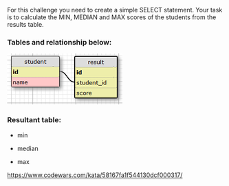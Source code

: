 For this challenge you need to create a simple SELECT statement. Your task is to calculate the MIN, MEDIAN and MAX scores of the students from the results table.

### Tables and relationship below:

![table](table.png)

### Resultant table:

- min

- median

- max

https://www.codewars.com/kata/58167fa1f544130dcf000317/
